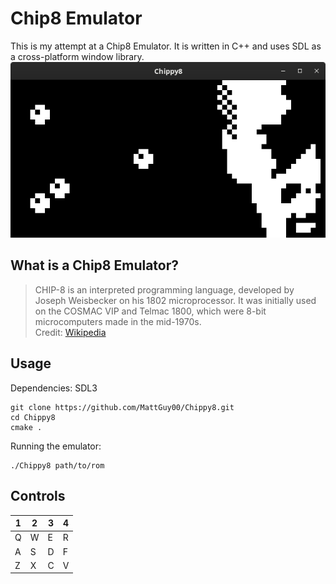 # Chip8 Emulator
This is my attempt at a Chip8 Emulator. It is written in C++ and uses SDL as a cross-platform window library.
![](https://github.com/MattGuy00/Chippy8/blob/main/Trip8.png)

## What is a Chip8 Emulator?
> CHIP-8 is an interpreted programming language, developed by Joseph Weisbecker on his 1802 microprocessor. It was initially used on the COSMAC VIP and Telmac 1800, which were 8-bit microcomputers made in the mid-1970s.
<br>Credit: [Wikipedia](https://en.wikipedia.org/wiki/Chip-8)

## Usage
Dependencies: SDL3
```
git clone https://github.com/MattGuy00/Chippy8.git
cd Chippy8
cmake .
```

Running the emulator:
```
./Chippy8 path/to/rom
```

## Controls
| 1 | 2 | 3 | 4 |
|---|---|---|---|
| Q | W | E | R |
| A | S | D | F |
| Z | X | C | V |
